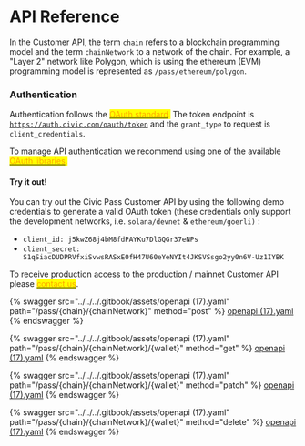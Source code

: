 # API Reference

In the Customer API, the term `chain` refers to a blockchain programming model and the term `chainNetwork` to a network of the chain. For example, a "Layer 2" network like Polygon, which is using the ethereum (EVM) programming model is represented as `/pass/ethereum/polygon`.

### Authentication

Authentication follows the [<mark style="color:orange;">OAuth standard</mark>](https://oauth.net/2/)<mark style="color:orange;">.</mark> The token endpoint is [`https://auth.civic.com/oauth/token`](https://auth.civic.com/oauth/token) and the `grant_type` to request is `client_credentials`.

To manage API authentication we recommend using one of the available <mark style="color:orange;"></mark> [<mark style="color:orange;">OAuth libraries</mark>](https://oauth.net/code/)<mark style="color:orange;">.</mark>

#### Try it out!

You can try out the Civic Pass Customer API by using the following demo credentials to generate a valid OAuth token (these credentials only support the development networks, i.e. `solana/devnet` & `ethereum/goerli)` :

* `client_id: j5kwZ68j4bM8fdPAYKu7DlGQGr37eNPs`
* `client_secret: S1qSiacDUDPRVfxiSvwsRASxE0fH47U60eYeNYIt4JKSVSsgo2yy0n6V-Uz1IYBK`

To receive production access to the production / mainnet Customer API please <mark style="color:orange;"></mark> [<mark style="color:orange;">contact us</mark>](https://share.hsforms.com/1NvBk0zfyR3aWcMosBxJETQbzn0a).



{% swagger src="../../../.gitbook/assets/openapi (17).yaml" path="/pass/{chain}/{chainNetwork}" method="post" %}
[openapi (17).yaml](<../../../.gitbook/assets/openapi (17).yaml>)
{% endswagger %}

{% swagger src="../../../.gitbook/assets/openapi (17).yaml" path="/pass/{chain}/{chainNetwork}/{wallet}" method="get" %}
[openapi (17).yaml](<../../../.gitbook/assets/openapi (17).yaml>)
{% endswagger %}

{% swagger src="../../../.gitbook/assets/openapi (17).yaml" path="/pass/{chain}/{chainNetwork}/{wallet}" method="patch" %}
[openapi (17).yaml](<../../../.gitbook/assets/openapi (17).yaml>)
{% endswagger %}

{% swagger src="../../../.gitbook/assets/openapi (17).yaml" path="/pass/{chain}/{chainNetwork}/{wallet}" method="delete" %}
[openapi (17).yaml](<../../../.gitbook/assets/openapi (17).yaml>)
{% endswagger %}
